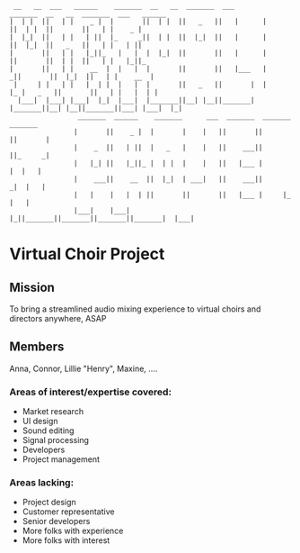 ```
 __   __  ___   ______    _______  __   __  _______  ___        _______  __   __  _______  ___   ______     
|  | |  ||   | |    _ |  |       ||  | |  ||   _   ||   |      |       ||  | |  ||       ||   | |    _ |    
|  |_|  ||   | |   | ||  |_     _||  | |  ||  |_|  ||   |      |       ||  |_|  ||   _   ||   | |   | ||    
|       ||   | |   |_||_   |   |  |  |_|  ||       ||   |      |       ||       ||  | |  ||   | |   |_||_   
|       ||   | |    __  |  |   |  |       ||       ||   |___   |      _||       ||  |_|  ||   | |    __  |  
 |     | |   | |   |  | |  |   |  |       ||   _   ||       |  |     |_ |   _   ||       ||   | |   |  | |  
  |___|  |___| |___|  |_|  |___|  |_______||__| |__||_______|  |_______||__| |__||_______||___| |___|  |_|  
                 _______  ______    _______      ___  _______  _______  _______                             
                |       ||    _ |  |       |    |   ||       ||       ||       |                            
                |    _  ||   | ||  |   _   |    |   ||    ___||       ||_     _|                            
                |   |_| ||   |_||_ |  | |  |    |   ||   |___ |       |  |   |                              
                |    ___||    __  ||  |_|  | ___|   ||    ___||      _|  |   |                              
                |   |    |   |  | ||       ||       ||   |___ |     |_   |   |                              
                |___|    |___|  |_||_______||_______||_______||_______|  |___|                              
```

# Virtual Choir Project

## Mission
To bring a streamlined audio mixing experience to virtual choirs and directors anywhere, ASAP

## Members
Anna, Connor, Lillie "Henry", Maxine, ....

### Areas of interest/expertise covered:
- Market research
- UI design
- Sound editing
- Signal processing
- Developers
- Project management

### Areas lacking:
- Project design
- Customer representative
- Senior developers
- More folks with experience
- More folks with interest

